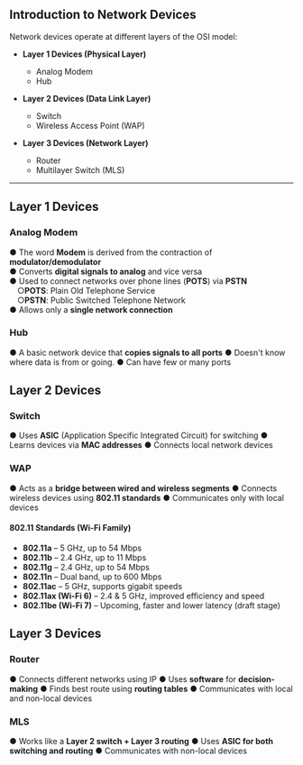 ## Introduction to Network Devices

Network devices operate at different layers of the OSI model:

- **Layer 1 Devices (Physical Layer)**  
  - Analog Modem  
  - Hub

- **Layer 2 Devices (Data Link Layer)**  
  - Switch  
  - Wireless Access Point (WAP)

- **Layer 3 Devices (Network Layer)**  
  - Router  
  - Multilayer Switch (MLS)

---

## Layer 1 Devices

### Analog Modem

● The word **Modem** is derived from the contraction of **modulator/demodulator**  
● Converts **digital signals to analog** and vice versa  
● Used to connect networks over phone lines (**POTS**) via **PSTN**  
     ○**POTS**: Plain Old Telephone Service  
     ○**PSTN**: Public Switched Telephone Network  
● Allows only a **single network connection**

### Hub

● A basic network device that **copies signals to all ports**
● Doesn't know where data is from or going.
● Can have few or many ports

## Layer 2 Devices

### Switch

● Uses **ASIC** (Application Specific Integrated Circuit) for switching
● Learns devices via **MAC addresses**
● Connects local network devices

### WAP

● Acts as a **bridge between wired and wireless segments**
● Connects wireless devices using **802.11 standards**
● Communicates only with local devices


####  802.11 Standards (Wi-Fi Family)

- **802.11a** – 5 GHz, up to 54 Mbps  
- **802.11b** – 2.4 GHz, up to 11 Mbps  
- **802.11g** – 2.4 GHz, up to 54 Mbps  
- **802.11n** – Dual band, up to 600 Mbps  
- **802.11ac** – 5 GHz, supports gigabit speeds  
- **802.11ax (Wi-Fi 6)** – 2.4 & 5 GHz, improved efficiency and speed  
- **802.11be (Wi-Fi 7)** – Upcoming, faster and lower latency (draft stage)

## Layer 3 Devices

### Router

● Connects different networks using IP
● Uses **software** for **decision-making**
●  Finds best route using **routing tables**
●  Communicates with local and non-local devices

### MLS

● Works like a **Layer 2 switch + Layer 3 routing**
●  Uses **ASIC for both switching and routing**
●  Communicates with non-local devices















